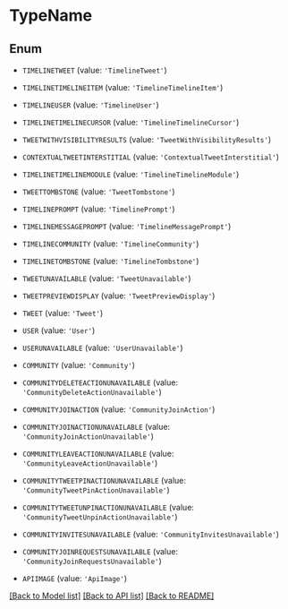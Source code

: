# TypeName


## Enum

* `TIMELINETWEET` (value: `'TimelineTweet'`)

* `TIMELINETIMELINEITEM` (value: `'TimelineTimelineItem'`)

* `TIMELINEUSER` (value: `'TimelineUser'`)

* `TIMELINETIMELINECURSOR` (value: `'TimelineTimelineCursor'`)

* `TWEETWITHVISIBILITYRESULTS` (value: `'TweetWithVisibilityResults'`)

* `CONTEXTUALTWEETINTERSTITIAL` (value: `'ContextualTweetInterstitial'`)

* `TIMELINETIMELINEMODULE` (value: `'TimelineTimelineModule'`)

* `TWEETTOMBSTONE` (value: `'TweetTombstone'`)

* `TIMELINEPROMPT` (value: `'TimelinePrompt'`)

* `TIMELINEMESSAGEPROMPT` (value: `'TimelineMessagePrompt'`)

* `TIMELINECOMMUNITY` (value: `'TimelineCommunity'`)

* `TIMELINETOMBSTONE` (value: `'TimelineTombstone'`)

* `TWEETUNAVAILABLE` (value: `'TweetUnavailable'`)

* `TWEETPREVIEWDISPLAY` (value: `'TweetPreviewDisplay'`)

* `TWEET` (value: `'Tweet'`)

* `USER` (value: `'User'`)

* `USERUNAVAILABLE` (value: `'UserUnavailable'`)

* `COMMUNITY` (value: `'Community'`)

* `COMMUNITYDELETEACTIONUNAVAILABLE` (value: `'CommunityDeleteActionUnavailable'`)

* `COMMUNITYJOINACTION` (value: `'CommunityJoinAction'`)

* `COMMUNITYJOINACTIONUNAVAILABLE` (value: `'CommunityJoinActionUnavailable'`)

* `COMMUNITYLEAVEACTIONUNAVAILABLE` (value: `'CommunityLeaveActionUnavailable'`)

* `COMMUNITYTWEETPINACTIONUNAVAILABLE` (value: `'CommunityTweetPinActionUnavailable'`)

* `COMMUNITYTWEETUNPINACTIONUNAVAILABLE` (value: `'CommunityTweetUnpinActionUnavailable'`)

* `COMMUNITYINVITESUNAVAILABLE` (value: `'CommunityInvitesUnavailable'`)

* `COMMUNITYJOINREQUESTSUNAVAILABLE` (value: `'CommunityJoinRequestsUnavailable'`)

* `APIIMAGE` (value: `'ApiImage'`)

[[Back to Model list]](../README.md#documentation-for-models) [[Back to API list]](../README.md#documentation-for-api-endpoints) [[Back to README]](../README.md)


